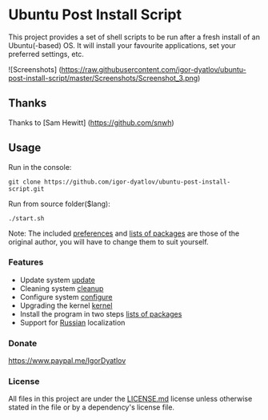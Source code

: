 # Ubuntu Post Install Script
This project provides a set of shell scripts to be run after a fresh install of an Ubuntu(-based) OS. It will install your favourite applications, set your preferred settings, etc.

![Screenshots] (https://raw.githubusercontent.com/igor-dyatlov/ubuntu-post-install-script/master/Screenshots/Screenshot_3.png)

## Thanks
Thanks to [Sam Hewitt] (https://github.com/snwh)  

## Usage

Run in the console:

    git clone https://github.com/igor-dyatlov/ubuntu-post-install-script.git

Run from source folder($lang):

    ./start.sh

Note: The included [preferences](English/functions/configure) and [lists of packages](English/data) are those of the original author, you will have to change them to suit yourself.

### Features
 - Update system [update](English/functions/update)
 - Cleaning system [cleanup](English/functions/cleanup)
 - Configure system [configure](English/functions/configure)
 - Upgrading the kernel [kernel](English/functions/kernel)
 - Install the program in two steps [lists of packages](English/data)
 - Support for [Russian](Russian) localization

### Donate
https://www.paypal.me/IgorDyatlov 

### License
All files in this project are under the [LICENSE.md](LICENSE.md) license unless otherwise stated in the file or by a dependency's license file.
